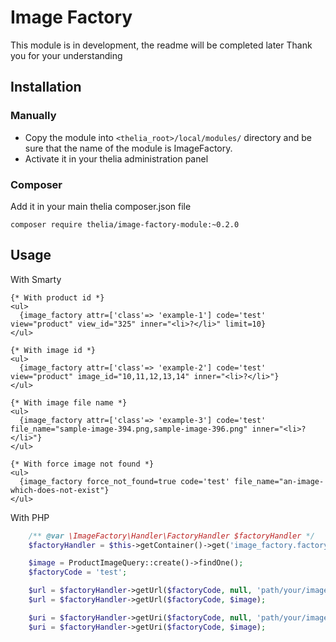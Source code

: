 # Image Factory

This module is in development, the readme will be completed later
Thank you for your understanding

## Installation

### Manually

* Copy the module into ```<thelia_root>/local/modules/``` directory and be sure that the name of the module is ImageFactory.
* Activate it in your thelia administration panel

### Composer

Add it in your main thelia composer.json file

```
composer require thelia/image-factory-module:~0.2.0
```

## Usage

With Smarty
```smarty
{* With product id *}
<ul>
  {image_factory attr=['class'=> 'example-1'] code='test' view="product" view_id="325" inner="<li>?</li>" limit=10}
</ul>

{* With image id *}
<ul>
  {image_factory attr=['class'=> 'example-2'] code='test' view="product" image_id="10,11,12,13,14" inner="<li>?</li>"}
</ul>

{* With image file name *}
<ul>
  {image_factory attr=['class'=> 'example-3'] code='test' file_name="sample-image-394.png,sample-image-396.png" inner="<li>?</li>"}
</ul>

{* With force image not found *}
<ul>
  {image_factory force_not_found=true code='test' file_name="an-image-which-does-not-exist"}
</ul>
```

With PHP
```php
    /** @var \ImageFactory\Handler\FactoryHandler $factoryHandler */
    $factoryHandler = $this->getContainer()->get('image_factory.factory_handler');

    $image = ProductImageQuery::create()->findOne();
    $factoryCode = 'test';

    $url = $factoryHandler->getUrl($factoryCode, null, 'path/your/image');
    $url = $factoryHandler->getUrl($factoryCode, $image);

    $uri = $factoryHandler->getUri($factoryCode, null, 'path/your/image');
    $uri = $factoryHandler->getUri($factoryCode, $image);
```